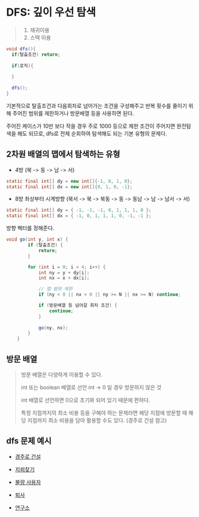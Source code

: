# DFS: 깊이 우선 탐색

> 1. 재귀이용<br/>
> 2. 스택 이용

```java
void dfs(){
  if(탈출조건) return;
  
  if(로직){
    
  }
  
  dfs();
}
```

기본적으로 탈출조건과 다음회차로 넘어가는 조건을 구성해주고 반복 횟수를 줄이기 위해 주어진 범위를 제한하거나 방문배열 등을 사용하면 된다. <br/>

주어진 케이스가 10만 보다 작을 경우 주로 1000 등으로 제한 조건이 주어지면 완전탐색을 해도 되므로, dfs로 전체 순회하여 탐색해도 되는 기본 유형의 문제다.

## 2차원 배열의 맵에서 탐색하는 유형

- 4방 (북 -> 동 -> 남 -> 서)
```java
static final int[] dy = new int[]{-1, 0, 1, 0};
static final int[] dx = new int[]{0, 1, 0, -1};
```

- 8방 좌상부터 시계방향 (북서 -> 북 -> 북동 -> 동 -> 동남 -> 남 -> 남서 -> 서)
```java
static final int[] dy = { -1, -1, -1, 0, 1, 1, 1, 0 }; 
static final int[] dx = { -1, 0, 1, 1, 1, 0, -1, -1 };
```

방향 벡터를 정해준다.

```java
void go(int y, int x) {
        if (탈출조건) { 
            return;
        }

        for (int i = 0; i < 4; i++) {
            int ny = y + dy[i];
            int nx = x + dx[i];

          	// 맵 범위 제한
            if (ny < 0 || nx < 0 || ny >= N || nx >= N) continue;

            if (방문배열 등 넘어갈 회차 조건) { 
                continue;
            }
          
            go(ny, nx);
        }
    }
```

## 방문 배열

> 방문 배열은 다양하게 이용할 수 있다. <br/>
>
> int 또는 boolean 배열로 선언 int -> 0 일 경우 방문하지 않은 것 <br/>
>
> int 배열로 선언하면 0으로 초기화 되어 있기 때문에 편하다. <br/>
>
> 특정 지점까지의 최소 비용 등을 구해야 하는 문제라면 해당 지점에 방문할 때 해당 지점까지 최소 비용을 담아 활용할 수도 있다. (경주로 건설 참고)

## dfs 문제 예시

- [경주로 건설](https://github.com/kimzerovirus/AlgorithmStudy/blob/main/java/src/me/kzv/programers/%EA%B2%BD%EC%A3%BC%EB%A1%9C%EA%B1%B4%EC%84%A4.java)

- [지뢰찾기](https://github.com/kimzerovirus/AlgorithmStudy/blob/main/java/src/me/kzv/programers/%EC%9A%B0%EC%BA%A03%EC%A7%80%EB%A2%B0%EC%B0%BE%EA%B8%B0.java)

- [불량 사용자](https://github.com/kimzerovirus/AlgorithmStudy/blob/main/java/src/me/kzv/programers/%EB%B6%88%EB%9F%89%EC%82%AC%EC%9A%A9%EC%9E%90.java)

- [퇴사](https://github.com/kimzerovirus/AlgorithmStudy/blob/main/java/src/me/kzv/baekjoon/B14501%ED%87%B4%EC%82%AC.java)

- [연구소](https://github.com/kimzerovirus/AlgorithmStudy/blob/main/java/src/me/kzv/baekjoon/B14502%EC%97%B0%EA%B5%AC%EC%86%8C.java)

